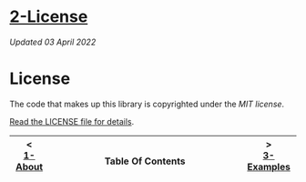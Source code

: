 # [2-License](doc/license.md)

_Updated 03 April 2022_

# License 

The code that makes up this library is copyrighted under the *MIT license*.

[Read the LICENSE file for details](LICENSE).

| < <br />[1-About](doc/about.md)  | <br />Table Of Contents<br /> <img width=1000/> | > <br />[3-Examples](doc/examples.md)   |
| ----------- | ----------- | ----------- |
